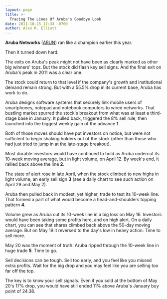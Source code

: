 ```yaml
---
layout: page
title: >-
  Tracing The Lines Of Aruba's Goodbye Look
date: 2011-10-25 17:33 -0700
author: Alan R. Elliott
---
```





**Aruba Networks** ([ARUN](https://research.investors.com/quote.aspx?symbol=ARUN)) ran like a champion earlier this year.

  

Then it turned down hard.

  

The exits on Aruba's peak might not have been as clearly marked as other big winners' tops. But the stock did flash key sell signs. And the final exit on Aruba's peak in 2011 was a clear one.

  

The stock could return to that level if the company's growth and institutional demand remain strong. But with a 55.5% drop in its current base, Aruba has work to do.

  

Aruba designs software systems that securely link mobile users of smartphones, notepad and notebook computers to wired networks. That bustling market spurred the stock's breakout from what was at least a third-stage base in January. It pulled back, triggered the 8% sell rule, then launched into the biggest weekly gain of the advance **1**.

  

Both of those moves should have put investors on notice, but were not sufficient to begin shaking holders out of the stock (other than those who had just tried to jump in at the late-stage breakout).

  

Most durable investors would have continued to hold as Aruba undercut its 10-week moving average, but in light volume, on April 12. By week's end, it rallied back above the line **2**.

  

The state of alert rose in late April, when the stock climbed to new highs in light volume, an early sell sign **3** (see a daily chart to see such action on April 29 and May 2).

  

Aruba then pulled back in modest, yet higher, trade to test its 10-week line. That formed a part of what would become a head-and-shoulders topping pattern **4**.

  

Volume grew as Aruba cut its 10-week line in a big loss on May 16. Investors would have been taking some profits here, and on high alert. On a daily chart, you can see that shares climbed back above the 50-day moving average. But on May 19 it reversed to the day's low in heavy action. Time to sell more.

  

May 20 was the moment of truth: Aruba ripped through the 10-week line in huge trade **5**. Time to go.

  

Sell decisions can be tough. Sell too early, and you feel like you missed extra profits. Wait for the big drop and you may feel like you are selling too far off the top.

  

The key is to know your sell signals. Even if you sold at the bottom of May 20's 17% drop, you would have still ended 11% above Aruba's January buy point of 24.38.




